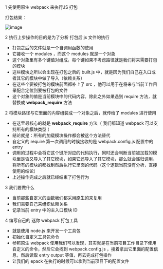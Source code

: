 1 先使用原生 webpack 来执行JS 打包

打包结果：

![image](https://ae01.alicdn.com/kf/Ubd4c7e1c66d84b89be6503e88ac8a9beT.jpg)

2 执行上步操作的目的是为了分析 打包后 js 文件的执行
  - 打包之后的文件就是一个自调用函数的使用
  - 它接收一个 modules ，而这个 modules 就是一个对象
  - 这个对象里有多个键值对组成，每个键如果不考虑路径就是我们将来需要打包的模块
  - 这些模块之所以会出现在打包之后的 built.js 中，就是因为我们自己在入口或者其它的模块中做了导入（依赖关系）
  - 在这些个要被打包的模块前面都补上了 src ，他可以用于在将来与当前工作目录配合定位到要被打包的文件
  - 这个对象的值是当前模块中的代码内容，除此之外如果遇到 require 方法，就替换成 __webpack_require__ 方法

2 将模块路径与它里面的内容组装成一个对象之后，就传给了 modules 进行使用
  - 在这里最核心的就是 __webpack_require__ 方法（ 我们都知道 webpack 可以支持所有的模块类型 ）
  - 结论就是：所有的加载模块操作都会被这个方法替代
  - 自定义的 require 第一次调用的时候接收的是 webpack.config.js 配置中的 entry 
  - 调用的过程中会将它这个键所对应的代码执行，同时还会判断当前被加载的模块里是否又导入了其它模块，如果它还导入了其它模块，那么就会递归调用，将所有的模块的都找到然后执行它里面的代码（这个逻辑当前没有分析，直接使用的结论）
  - 上述操作完成之后就已经结束了打包行为

3 我们要做什么
  - 当前那些自定义的函数我们都采用原生的来复用
  - 我们需要自己来组织依赖关系
  - 记录当前 entry 中的主入口模块 ID

4 编写自己的 迷你 webpack 打包工具
  - 就是使用 node.js 来开发一个工具包
  - 初始化自定义工具包命令
  - 参照原生 webpack 使用我们可以发现，其实就是在当前项目工作目录下使用自定义的命令，然后它会找到 webpack.config.js ，接着拿出它里面的配置信息，然后读取 entry output 等值，再去完成打包操作
  - 让我们的 epack 在执行的时候可以拿到当前项目下的配置文件